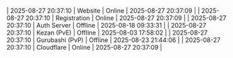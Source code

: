 | 2025-08-27 20:37:10 | Website | Online | 2025-08-27 20:37:09 |
| 2025-08-27 20:37:10 | Registration | Online | 2025-08-27 20:37:09 |
| 2025-08-27 20:37:10 | Auth Server | Offline | 2025-08-18 09:33:31 |
| 2025-08-27 20:37:10 | Kezan (PvE) | Offline | 2025-08-03 17:58:02 |
| 2025-08-27 20:37:10 | Gurubashi (PvP) | Offline | 2025-08-23 21:44:06 |
| 2025-08-27 20:37:10 | Cloudflare | Online | 2025-08-27 20:37:09 |
